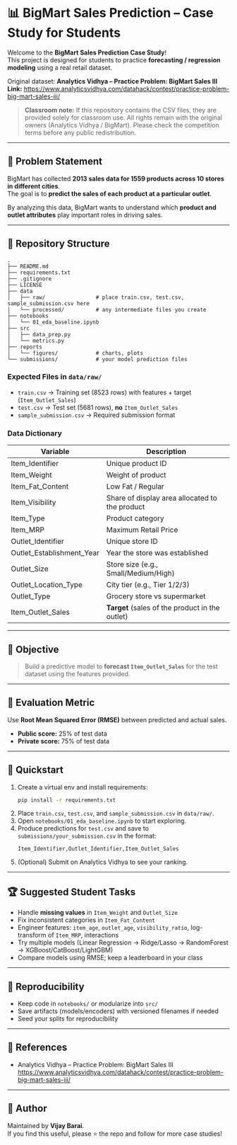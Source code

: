 # 📊 BigMart Sales Prediction – Case Study for Students

Welcome to the **BigMart Sales Prediction Case Study**!  
This project is designed for students to practice **forecasting / regression modeling** using a real retail dataset.

Original dataset: **Analytics Vidhya – Practice Problem: BigMart Sales III**  
**Link:** https://www.analyticsvidhya.com/datahack/contest/practice-problem-big-mart-sales-iii/

> **Classroom note:** If this repository contains the CSV files, they are provided solely for classroom use. All rights remain with the original owners (Analytics Vidhya / BigMart). Please check the competition terms before any public redistribution.

---

## 📌 Problem Statement
BigMart has collected **2013 sales data for 1559 products across 10 stores in different cities**.  
The goal is to **predict the sales of each product at a particular outlet**.

By analyzing this data, BigMart wants to understand which **product and outlet attributes** play important roles in driving sales.

---

## 📂 Repository Structure
```
.
├── README.md
├── requirements.txt
├── .gitignore
├── LICENSE
├── data
│   ├── raw/                # place train.csv, test.csv, sample_submission.csv here
│   └── processed/          # any intermediate files you create
├── notebooks
│   └── 01_eda_baseline.ipynb
├── src
│   ├── data_prep.py
│   └── metrics.py
├── reports
│   └── figures/            # charts, plots
└── submissions/            # your model prediction files
```

### Expected Files in `data/raw/`
- `train.csv` → Training set (8523 rows) with features + target (`Item_Outlet_Sales`)  
- `test.csv` → Test set (5681 rows), **no** `Item_Outlet_Sales`  
- `sample_submission.csv` → Required submission format

### Data Dictionary
| Variable | Description |
|----------|-------------|
| Item_Identifier | Unique product ID |
| Item_Weight | Weight of product |
| Item_Fat_Content | Low Fat / Regular |
| Item_Visibility | Share of display area allocated to the product |
| Item_Type | Product category |
| Item_MRP | Maximum Retail Price |
| Outlet_Identifier | Unique store ID |
| Outlet_Establishment_Year | Year the store was established |
| Outlet_Size | Store size (e.g., Small/Medium/High) |
| Outlet_Location_Type | City tier (e.g., Tier 1/2/3) |
| Outlet_Type | Grocery store vs supermarket |
| Item_Outlet_Sales | **Target** (sales of the product in the outlet) |

---

## 🎯 Objective
> Build a predictive model to **forecast `Item_Outlet_Sales`** for the test dataset using the features provided.

---

## 🧮 Evaluation Metric
Use **Root Mean Squared Error (RMSE)** between predicted and actual sales.
- **Public score:** 25% of test data
- **Private score:** 75% of test data

---

## 🚀 Quickstart
1. Create a virtual env and install requirements:
   ```bash
   pip install -r requirements.txt
   ```
2. Place `train.csv`, `test.csv`, and `sample_submission.csv` in `data/raw/`.
3. Open `notebooks/01_eda_baseline.ipynb` to start exploring.
4. Produce predictions for `test.csv` and save to `submissions/your_submission.csv` in the format:
   ```
   Item_Identifier,Outlet_Identifier,Item_Outlet_Sales
   ```
5. (Optional) Submit on Analytics Vidhya to see your ranking.

---

## 🏆 Suggested Student Tasks
- Handle **missing values** in `Item_Weight` and `Outlet_Size`  
- Fix inconsistent categories in `Item_Fat_Content`  
- Engineer features: `item_age`, `outlet_age`, `visibility_ratio`, log-transform of `Item_MRP`, interactions  
- Try multiple models (Linear Regression → Ridge/Lasso → RandomForest → XGBoost/CatBoost/LightGBM)  
- Compare models using RMSE; keep a leaderboard in your class

---

## 🧰 Reproducibility
- Keep code in `notebooks/` or modularize into `src/`  
- Save artifacts (models/encoders) with versioned filenames if needed  
- Seed your splits for reproducibility

---

## 📖 References
- Analytics Vidhya – Practice Problem: BigMart Sales III  
  https://www.analyticsvidhya.com/datahack/contest/practice-problem-big-mart-sales-iii/

---

## 👤 Author
Maintained by **Vijay Barai**.  
If you find this useful, please ⭐ the repo and follow for more case studies!
